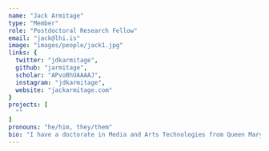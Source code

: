 ```yaml
---
name: "Jack Armitage"
type: "Member"
role: "Postdoctoral Research Fellow"
email: "jack@lhi.is"
image: "images/people/jack1.jpg"
links: {
  twitter: "jdkarmitage",
  github: "jarmitage",
  scholar: "APvoBhUAAAAJ",
  instagram: "jdkarmitage",
  website: "jackarmitage.com"
}
projects: [
  ""
]
pronouns: "he/him, they/them"
bio: "I have a doctorate in Media and Arts Technologies from Queen Mary University of London, where I studied in Prof. Andrew McPherson's Augmented Instruments Lab. During my PhD I was a Visiting Scholar at Georgia Tech under Prof. Jason Freeman. Before then, I was a Research Engineer at ROLI after graduating with a BSc in Music, Multimedia & Electronics from the University of Leeds. My research interests include embodied interaction, craft practice and design cognition. I also produce, perform and live code music as Lil Data, as part of the PC Music record label."
---
```


